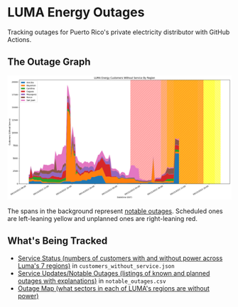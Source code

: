 # LUMA Energy Outages
Tracking outages for Puerto Rico's private electricity distributor with GitHub Actions.

## The Outage Graph

![Timeseries graph showing LUMA Enegy outages](customers_without_service.png)

The spans in the background represent [notable outages](#whats-being-tracked). Scheduled ones are left-leaning yellow and unplanned ones are right-leaning red.

## What's Being Tracked

* [Service Status (numbers of customers with and without power across Luma's 7 regions)](https://miluma.lumapr.com/outages/serviceStatus) in `customers_without_service.json`
* [Service Updates/Notable Outages (listings of known and planned outages with explanations)](https://lumapr.com/notable-outages/?lang=en) in `notable_outages.csv` 
* [Outage Map (what sectors in each of LUMA's regions are without power)](https://miluma.lumapr.com/outages/outageMap)


